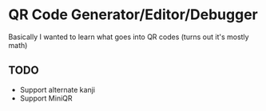 # QR Code Generator/Editor/Debugger

Basically I wanted to learn what goes into QR codes (turns out it's mostly math)

## TODO
- Support alternate kanji
- Support MiniQR
